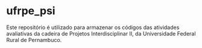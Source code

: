 # ufrpe_psi

Este repositório é utilizado para armazenar os códigos das atividades avaliativas da cadeira de Projetos Interdisciplinar II, da Universidade Federal Rural de Pernambuco.
